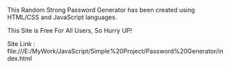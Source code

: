 This Random Strong Password Generator has been created using HTML/CSS and JavaScript languages.

This Site is Free For All Users, So Hurry UP!

Site Link : file:///E:/MyWork/JavaScript/Simple%20Project/Password%20Generator/index.html
